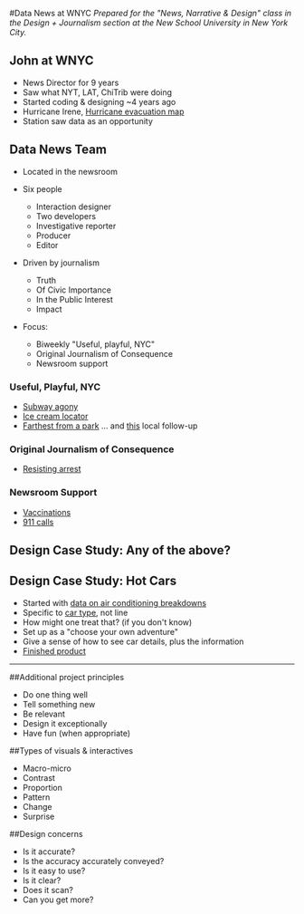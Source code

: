 #Data News at WNYC
*Prepared for the "News, Narrative & Design" class in the Design + Journalism section at the New School University in New York City.*

## John at WNYC 

* News Director for 9 years
* Saw what NYT, LAT, ChiTrib were doing
* Started coding & designing ~4 years ago
* Hurricane Irene, [Hurricane evacuation map](http://project.wnyc.org/hurricane-zones/hurricane-zones.html)
* Station saw data as an opportunity

## Data News Team

* Located in the newsroom
* Six people
  * Interaction designer
  * Two developers
  * Investigative reporter
  * Producer
  * Editor
  
* Driven by journalism
  * Truth
  * Of Civic Importance
  * In the Public Interest
  * Impact

* Focus:
	* Biweekly "Useful, playful, NYC"
	* Original Journalism of Consequence
	* Newsroom support

### Useful, Playful, NYC

* [Subway agony](http://www.wnyc.org/story/your-subway-agony/)
* [Ice cream locator](http://project.wnyc.org/ice-cream/) 
* [Farthest from a park](http://www.wnyc.org/story/parks-access/) ... and [this](http://ditmasparkcorner.com/blog/green/ditmas-park-blocks-are-some-of-the-furthest-from-park-land) local follow-up

### Original Journalism of Consequence

* [Resisting arrest](http://project.wnyc.org/resisting/)

### Newsroom Support

* [Vaccinations](http://project.wnyc.org/vaccinations/)
* [911 calls](http://project.wnyc.org/convent-fire/)

## Design Case Study: Any of the above?

## Design Case Study: Hot Cars

* Started with [data on air conditioning breakdowns](http://www.thenewyorkworld.com/2015/07/07/summer-city-brings-dreaded-hot-subway-cars/)
* Specific to [car type](https://en.wikipedia.org/wiki/New_York_City_Subway_rolling_stock), not line
* How might one treat that? (if you don't know)
* Set up as a "choose your own adventure"
* Give a sense of how to see car details, plus the information
* [Finished product](http://www.wnyc.org/story/field-guide-subway-cars/) 

---

##Additional project principles
* Do one thing well
* Tell something new
* Be relevant
* Design it exceptionally
* Have fun (when appropriate)

##Types of visuals & interactives
* Macro-micro
* Contrast
* Proportion
* Pattern
* Change
* Surprise

##Design concerns
* Is it accurate?
* Is the accuracy accurately conveyed?
* Is it easy to use?
* Is it clear?
* Does it scan?
* Can you get more?


